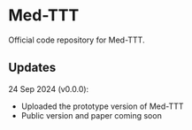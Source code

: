 # Med-TTT

Official code repository for Med-TTT.

## Updates
24 Sep 2024 (v0.0.0):
* Uploaded the prototype version of Med-TTT
* Public version and paper coming soon
